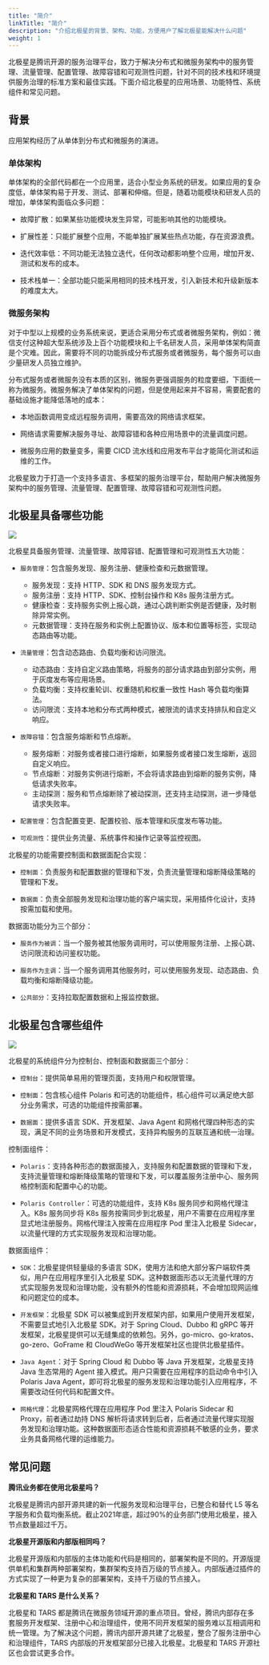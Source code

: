 ```yaml
---
title: "简介"
linkTitle: "简介"
description: "介绍北极星的背景、架构、功能，方便用户了解北极星能解决什么问题"
weight: 1
---
```


北极星是腾讯开源的服务治理平台，致力于解决分布式和微服务架构中的服务管理、流量管理、配置管理、故障容错和可观测性问题，针对不同的技术栈和环境提供服务治理的标准方案和最佳实践。下面介绍北极星的应用场景、功能特性、系统组件和常见问题。

## 背景

应用架构经历了从单体到分布式和微服务的演进。

### 单体架构

单体架构的全部代码都在一个应用里，适合小型业务系统的研发。如果应用的复杂度低，单体架构易于开发、测试、部署和伸缩。但是，随着功能模块和研发人员的增加，单体架构面临众多问题：

- 故障扩散：如果某些功能模块发生异常，可能影响其他的功能模块。

- 扩展性差：只能扩展整个应用，不能单独扩展某些热点功能，存在资源浪费。

- 迭代效率低：不同功能无法独立迭代，任何改动都影响整个应用，增加开发、测试和发布的成本。

- 技术栈单一：全部功能只能采用相同的技术栈开发，引入新技术和升级新版本的难度太大。

### 微服务架构

对于中型以上规模的业务系统来说，更适合采用分布式或者微服务架构，例如：微信支付这种超大型系统涉及上百个功能模块和上千名研发人员，采用单体架构简直是个灾难。因此，需要将不同的功能拆成分布式服务或者微服务，每个服务可以由少量研发人员独立维护。

分布式服务或者微服务没有本质的区别，微服务更强调服务的粒度要细，下面统一称为微服务。微服务解决了单体架构的问题，但是使用起来并不容易，需要配套的基础设施才能降低落地的成本：

- 本地函数调用变成远程服务调用，需要高效的网络请求框架。

- 网络请求需要解决服务寻址、故障容错和各种应用场景中的流量调度问题。

- 微服务应用的数量变多，需要 CICD 流水线和应用发布平台才能简化测试和运维的工作。

北极星致力于打造一个支持多语言、多框架的服务治理平台，帮助用户解决微服务架构中的服务管理、流量管理、配置管理、故障容错和可观测性问题。

## 北极星具备哪些功能

![](图片/简介-功能特性.png)

北极星具备服务管理、流量管理、故障容错、配置管理和可观测性五大功能：

- `服务管理`：包含服务发现、服务注册、健康检查和元数据管理。
  - 服务发现：支持 HTTP、SDK 和 DNS 服务发现方式。
  - 服务注册：支持 HTTP、SDK、控制台操作和 K8s 服务注册方式。
  - 健康检查：支持服务实例上报心跳，通过心跳判断实例是否健康，及时剔除异常实例。
  - 元数据管理：支持在服务和实例上配置协议、版本和位置等标签，实现动态路由等功能。

- `流量管理`：包含动态路由、负载均衡和访问限流。
  - 动态路由：支持自定义路由策略，将服务的部分请求路由到部分实例，用于灰度发布等应用场景。
  - 负载均衡：支持权重轮训、权重随机和权重一致性 Hash 等负载均衡算法。
  - 访问限流：支持本地和分布式两种模式，被限流的请求支持排队和自定义响应。

- `故障容错`：包含服务熔断和节点熔断。
  - 服务熔断：对服务或者接口进行熔断，如果服务或者接口发生熔断，返回自定义响应。
  - 节点熔断：对服务实例进行熔断，不会将请求路由到熔断的服务实例，降低请求失败率。
  - 主动探测：服务和节点熔断除了被动探测，还支持主动探测，进一步降低请求失败率。

- `配置管理`：包含配置变更、配置校验、版本管理和灰度发布等功能。

- `可观测性`：提供业务流量、系统事件和操作记录等监控视图。

北极星的功能需要控制面和数据面配合实现：

- `控制面`：负责服务和配置数据的管理和下发，负责流量管理和熔断降级策略的管理和下发。

- `数据面`：负责全部服务发现和治理功能的客户端实现，采用插件化设计，支持按需加载和使用。

数据面功能分为三个部分：

- `服务作为被调`：当一个服务被其他服务调用时，可以使用服务注册、上报心跳、访问限流和访问鉴权功能。

- `服务作为主调`：当一个服务调用其他服务时，可以使用服务发现、动态路由、负载均衡和熔断降级功能。

- `公共部分`：支持拉取配置数据和上报监控数据。

## 北极星包含哪些组件

![](图片/简介-系统组件.png)

北极星的系统组件分为控制台、控制面和数据面三个部分：

- `控制台`：提供简单易用的管理页面，支持用户和权限管理。

- `控制面`：包含核心组件 Polaris 和可选的功能组件，核心组件可以满足绝大部分业务需求，可选的功能组件按需部署。

- `数据面`：提供多语言 SDK、开发框架、Java Agent 和网格代理四种形态的实现，满足不同的业务场景和开发模式，支持异构服务的互联互通和统一治理。

控制面组件：

- `Polaris`：支持各种形态的数据面接入，支持服务和配置数据的管理和下发，支持流量管理和熔断降级策略的管理和下发，可以覆盖服务注册中心、服务网格控制面和配置中心的功能。

- `Polaris Controller`：可选的功能组件，支持 K8s 服务同步和网格代理注入。K8s 服务同步将 K8s 服务按需同步到北极星，用户不需要在应用程序里显式地注册服务。网格代理注入按需在应用程序 Pod 里注入北极星 Sidecar，以流量代理的方式实现服务发现和治理功能。

数据面组件：

- `SDK`：北极星提供轻量级的多语言 SDK，使用方法和绝大部分客户端软件类似，用户在应用程序里引入北极星 SDK。这种数据面形态以无流量代理的方式实现服务发现和治理功能，没有额外的性能和资源损耗，不会增加现网运维和问题定位的成本。

- `开发框架`：北极星 SDK 可以被集成到开发框架内部，如果用户使用开发框架，不需要显式地引入北极星 SDK。对于 Spring Cloud、Dubbo 和 gRPC 等开发框架，北极星提供可以无缝集成的依赖包。另外，go-micro、go-kratos、go-zero、GoFrame 和 CloudWeGo 等开发框架社区也提供北极星插件。

- `Java Agent`：对于 Spring Cloud 和 Dubbo 等 Java 开发框架，北极星支持 Java 生态常用的 Agent 接入模式。用户只需要在应用程序的启动命令中引入 Polaris Java Agent，即可将北极星的服务发现和治理功能引入应用程序，不需要改动任何代码和配置文件。

- `网格代理`：北极星网格代理在应用程序 Pod 里注入 Polaris Sidecar 和 Proxy，前者通过劫持 DNS 解析将请求转到后者，后者通过流量代理实现服务发现和治理功能。这种数据面形态适合性能和资源损耗不敏感的业务，要求业务具备网格代理的运维能力。

## 常见问题

**腾讯业务都在使用北极星吗？**

北极星是腾讯内部开源共建的新一代服务发现和治理平台，已整合和替代 L5 等名字服务和负载均衡系统。截止2021年底，超过90%的业务部门使用北极星，接入节点数量超过千万。

**北极星开源版和内部版相同吗？**

北极星开源版和内部版的主体功能和代码是相同的，部署架构是不同的。开源版提供单机和集群两种部署架构，集群架构支持百万级的节点接入。内部版通过插件的方式实现了一种更为复杂的部署架构，支持千万级的节点接入。

**北极星和 TARS 是什么关系？**

北极星和 TARS 都是腾讯在微服务领域开源的重点项目。曾经，腾讯内部存在多套服务开发框架、注册中心和治理组件，使用不同开发框架的服务难以互相调用和统一管理。为了解决这个问题，腾讯内部开源共建了北极星，整合了服务注册中心和治理组件，TARS 内部版的开发框架部分已接入北极星。北极星和 TARS 开源社区也会尝试更多合作。
